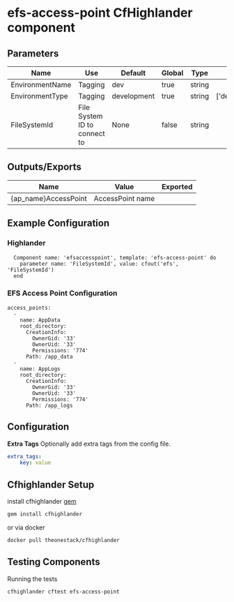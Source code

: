# efs-access-point CfHighlander component
## Parameters

| Name | Use | Default | Global | Type | Allowed Values |
| ---- | --- | ------- | ------ | ---- | -------------- |
| EnvironmentName | Tagging | dev | true | string
| EnvironmentType | Tagging | development | true | string | ['development','production']
| FileSystemId | File System ID to connect to | None | false | string

## Outputs/Exports

| Name | Value | Exported |
| ---- | ----- | -------- |
| {ap_name}AccessPoint | AccessPoint name

## Example Configuration
### Highlander
```
  Component name: 'efsaccesspoint', template: 'efs-access-point' do
    parameter name: 'FileSystemId', value: cfout('efs', 'FileSystemId')
  end
```
### EFS Access Point Configuration
```
access_points:
  -
    name: AppData
    root_directory:
      CreationInfo:
        OwnerGid: '33'
        OwnerUid: '33'
        Permissions: '774'
      Path: /app_data
  -
    name: AppLogs
    root_directory:
      CreationInfo:
        OwnerGid: '33'
        OwnerUid: '33'
        Permissions: '774'
      Path: /app_logs
```

## Configuration


**Extra Tags**
Optionally add extra tags from the config file.
```yaml
extra_tags:
    key: value
```

## Cfhighlander Setup

install cfhighlander [gem](https://github.com/theonestack/cfhighlander)

```bash
gem install cfhighlander
```

or via docker

```bash
docker pull theonestack/cfhighlander
```
## Testing Components

Running the tests

```bash
cfhighlander cftest efs-access-point
```